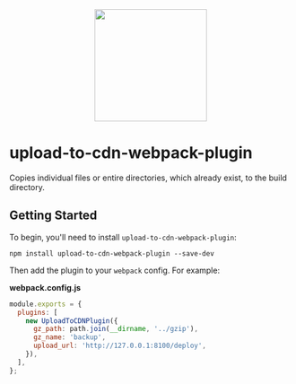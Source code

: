 <div align="center">
  <a href="https://github.com/hejingguang/upload-to-cdn-webpack-plugin">
    <img width="200" height="200"
      src="https://webpack.js.org/assets/icon-square-big.svg">
  </a>
</div>

# upload-to-cdn-webpack-plugin

Copies individual files or entire directories, which already exist, to the build directory.

## Getting Started

To begin, you'll need to install `upload-to-cdn-webpack-plugin`:

```console
npm install upload-to-cdn-webpack-plugin --save-dev
```

Then add the plugin to your `webpack` config. For example:

**webpack.config.js**

```js
module.exports = {
  plugins: [
    new UploadToCDNPlugin({
      gz_path: path.join(__dirname, '../gzip'),
      gz_name: 'backup',
      upload_url: 'http://127.0.0.1:8100/deploy',
    }),
  ],
};
```